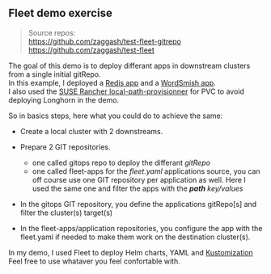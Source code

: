 ## **Fleet demo exercise**
>Source repos:  
>https://github.com/zaggash/test-fleet-gitrepo  
>https://github.com/zaggash/test-fleet  


The goal of this demo is to deploy differant apps in downstream clusters from a single initial gitRepo.  
In this example, I deployed a [Redis app](https://artifacthub.io/packages/helm/bitnami/redis) and a [WordSmish app](https://github.com/dockersamples/wordsmith).  
I also used the [SUSE Rancher local-path-provisionner](https://github.com/rancher/local-path-provisioner) for PVC to avoid deploying Longhorn in the demo.


So in basics steps, here what you could do to achieve the same:

* Create a local cluster with 2 downstreams.
* Prepare 2 GIT repositories.
  * one called gitops repo to deploy the differant *gitRepo*
  * one called fleet-apps for the *fleet.yaml* applications source, you can off course use one GIT repository per application as well.  Here I used the same one and filter the apps with the ***path*** *key/values*

* In the gitops GIT repository, you define the applications gitRepo[s] and filter the cluster(s) target(s)
* In the fleet-apps/application repositories, you configure the app with the fleet.yaml if needed to make them work on the destination cluster(s).

In my demo, I used Fleet to deploy Helm charts, YAML and [Kustomization](https://kubernetes.io/docs/tasks/manage-kubernetes-objects/kustomization/)  
Feel free to use whataver you feel confortable with.



